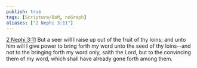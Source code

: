 ```yaml
---
publish: true
tags: [Scripture/BoM, noGraph]
aliases: ["2 Nephi 3:11"]
---
```

[2 Nephi 3:11](https://churchofjesuschrist.org/study/scriptures/bofm/2-ne/3?lang=eng&id=p11#p11) But a seer will I raise up out of the fruit of thy loins; and unto him will I give power to bring forth my word unto the seed of thy loins--and not to the bringing forth my word only, saith the Lord, but to the convincing them of my word, which shall have already gone forth among them.
